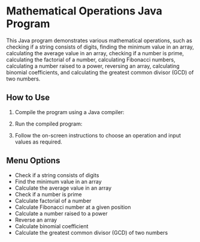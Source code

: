 # Mathematical Operations Java Program

This Java program demonstrates various mathematical operations, such as checking if a string consists of digits, finding the minimum value in an array, calculating the average value in an array, checking if a number is prime, calculating the factorial of a number, calculating Fibonacci numbers, calculating a number raised to a power, reversing an array, calculating binomial coefficients, and calculating the greatest common divisor (GCD) of two numbers.

## How to Use

1. Compile the program using a Java compiler:

2. Run the compiled program:

3. Follow the on-screen instructions to choose an operation and input values as required.

## Menu Options

- Check if a string consists of digits
- Find the minimum value in an array
- Calculate the average value in an array
- Check if a number is prime
- Calculate factorial of a number
- Calculate Fibonacci number at a given position
- Calculate a number raised to a power
- Reverse an array
- Calculate binomial coefficient
- Calculate the greatest common divisor (GCD) of two numbers

